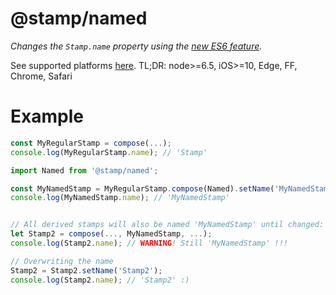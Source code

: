 # @stamp/named

_Changes the `Stamp.name` property using the [new ES6 feature](https://developer.mozilla.org/en-US/docs/Web/JavaScript/Reference/Global_Objects/Function/name)._

See supported platforms [here](http://kangax.github.io/compat-table/es6/#test-function_name_property). TL;DR: node>=6.5, iOS>=10, Edge, FF, Chrome, Safari

# Example

```js
const MyRegularStamp = compose(...);
console.log(MyRegularStamp.name); // 'Stamp'

import Named from '@stamp/named';

const MyNamedStamp = MyRegularStamp.compose(Named).setName('MyNamedStamp');
console.log(MyNamedStamp.name); // 'MyNamedStamp'


// All derived stamps will also be named 'MyNamedStamp' until changed:
let Stamp2 = compose(..., MyNamedStamp, ...);
console.log(Stamp2.name); // WARNING! Still 'MyNamedStamp' !!!

// Overwriting the name
Stamp2 = Stamp2.setName('Stamp2');
console.log(Stamp2.name); // 'Stamp2' :)
```
